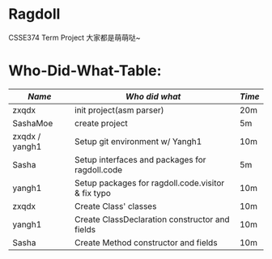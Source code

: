 # Ragdoll
CSSE374 Term Project
大家都是萌萌哒~

# Who-Did-What-Table:
| *Name*         | *Who did what*                                     | *Time* |
|----------------|----------------------------------------------------|--------|
| zxqdx          | init project(asm parser)                           | 20m    |
| SashaMoe       | create project                                     | 5m     |
| zxqdx / yangh1 | Setup git environment w/ Yangh1                    | 10m    |
| Sasha          | Setup interfaces and packages for ragdoll.code     | 5m     |
| yangh1         | Setup packages for ragdoll.code.visitor & fix typo | 10m    |
| zxqdx          | Create Class' classes                              | 10m    |
| yangh1         | Create ClassDeclaration constructor and fields     | 10m    |
| Sasha          | Create Method constructor and fields               | 10m    |
